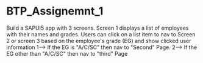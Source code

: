 # BTP_Assignemnt_1
Build a SAPUI5 app with 3 screens. Screen 1 displays a list of employees with their names and grades.  Users can click on a list item to nav to Screen 2 or screen 3 based on the employee's grade (EG) and show clicked user information  1--> If the EG is "A/C/SC" then nav to "Second" Page. 2--> If the EG other than "A/C/SC" then nav to "third" Page
